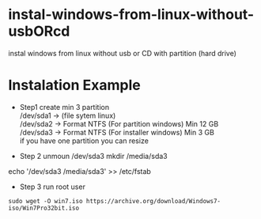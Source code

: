 # instal-windows-from-linux-without-usbORcd
instal windows from linux without usb or CD with partition (hard drive)

# Instalation Example
- Step1
create min 3 partition <br>
/dev/sda1 -> (file sytem linux) <br>
/dev/sda2 -> Format NTFS (For partition windows) Min 12 GB <br>
/dev/sda3 -> Format NTFS (For installer windows) Min 3 GB <br>
if you have one partition you can resize <br>

- Step 2
unmoun /dev/sda3
mkdir /media/sda3

echo '/dev/sda3 /media/sda3' >> /etc/fstab

- Step 3
run root user
```console
sudo wget -O win7.iso https://archive.org/download/Windows7-iso/Win7Pro32bit.iso
```
